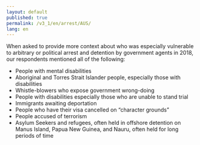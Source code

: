 ```yaml
---
layout: default
published: true
permalink: /v3_1/en/arrest/AUS/
lang: en
---
```


When asked to provide more context about who was especially vulnerable to arbitrary or political arrest and detention by government agents in 2018, our respondents mentioned all of the following:
-	People with mental disabilities
-	Aboriginal and Torres Strait Islander people, especially those with disabilities
-	Whistle-blowers who expose government wrong-doing
-	People with disabilities especially those who are unable to stand trial
-	Immigrants awaiting deportation
-	People who have their visa cancelled on “character grounds”
-	People accused of terrorism 
-	Asylum Seekers and refugees, often held in offshore detention on Manus Island, Papua New Guinea, and Nauru, often held for long periods of time


